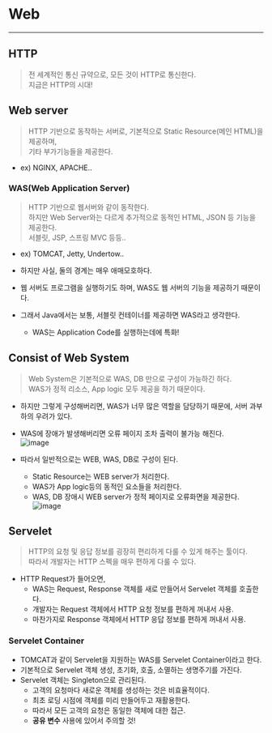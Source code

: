 # Web
---
## HTTP
> 전 세계적인 통신 규약으로, 모든 것이 HTTP로 통신한다.  
> 지금은 HTTP의 시대!  

## Web server
> HTTP 기반으로 동작하는 서버로, 기본적으로 Static Resource(메인 HTML)을 제공하며,  
> 기타 부가기능들을 제공한다.  
- ex) NGINX, APACHE..

### WAS(Web Application Server)
> HTTP 기반으로 웹서버와 같이 동작한다.  
> 하지만 Web Server와는 다르게 추가적으로 동적인 HTML, JSON 등 기능을 제공한다.  
> 서블릿, JSP, 스프링 MVC 등등..  
- ex) TOMCAT, Jetty, Undertow..

- 하지만 사실, 둘의 경계는 매우 애매모호하다.
- 웹 서버도 프로그램을 실행하기도 하며, WAS도 웹 서버의 기능을 제공하기 때문이다.
- 그래서 Java에서는 보통, 서블릿 컨테이너를 제공하면 WAS라고 생각한다.
  - WAS는 Application Code를 실행하는데에 특화!

## Consist of Web System
> Web System은 기본적으로 WAS, DB 만으로 구성이 가능하긴 하다.  
> WAS가 정적 리소스, App logic 모두 제공을 하기 때문이다.  

- 하지만 그렇게 구성해버리면, WAS가 너무 많은 역할을 담당하기 때문에, 서버 과부하의 우려가 있다.
- WAS에 장애가 발생해버리면 오류 페이지 조차 출력이 불가능 해진다.  
![image](https://user-images.githubusercontent.com/71700079/150331116-6b4a966a-99fd-4e4d-a182-f9e70174df25.png)  

- 따라서 일반적으로는 WEB, WAS, DB로 구성이 된다.
  - Static Resource는 WEB server가 처리한다.
  - WAS가 App logic등의 동적인 요소들을 처리한다.  
  - WAS, DB 장애시 WEB server가 정적 페이지로 오류화면을 제공한다.
![image](https://user-images.githubusercontent.com/71700079/150331154-739fde5c-8508-4d7e-882b-8afeaf8b45e4.png)  

## Servelet
> HTTP의 요청 및 응답 정보를 굉장히 편리하게 다룰 수 있게 해주는 툴이다.  
> 따라서 개발자는 HTTP 스펙을 매우 편하게 다룰 수 있다.  
- HTTP Request가 들어오면,
  - WAS는 Request, Response 객체를 새로 만들어서 Servelet 객체를 호출한다.
  - 개발자는 Request 객체에서 HTTP 요청 정보를 편하게 꺼내서 사용.
  - 마찬가지로 Response 객체에서 HTTP 응답 정보를 편하게 꺼내서 사용.

### Servelet Container
- TOMCAT과 같이 Servelet을 지원하는 WAS를 Servelet Container이라고 한다.
- 기본적으로 Servelet 객체 생성, 초기화, 호출, 소멸하는 생명주기를 가진다.
- Servelet 객체는 Singleton으로 관리된다.
  - 고객의 요청마다 새로운 객체를 생성하는 것은 비효율적이다.
  - 최초 로딩 시점에 객체를 미리 만들어두고 재활용한다.
  - 따라서 모든 고객의 요청은 동일한 객체에 대한 접근.
  - __공유 변수__ 사용에 있어서 주의할 것!


